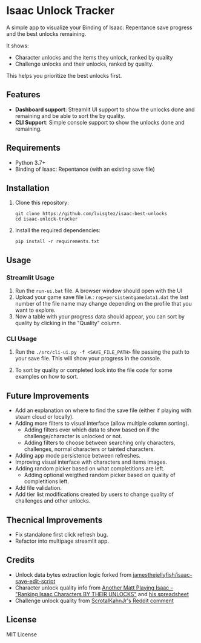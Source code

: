 # Isaac Unlock Tracker

A simple app to visualize your Binding of Isaac: Repentance save progress and the best unlocks remaining.

It shows:
- Character unlocks and the items they unlock, ranked by quality
- Challenge unlocks and their unlocks, ranked by quality.

This helps you prioritize the best unlocks first.

## Features

- **Dashboard support**: Streamlit UI support to show the unlocks done and remaining and be able to sort the by quality.
- **CLI Support**: Simple console support to show the unlocks done and remaining.

## Requirements

- Python 3.7+
- Binding of Isaac: Repentance (with an existing save file)

## Installation

1. Clone this repository:
   ```
   git clone https://github.com/luisgtez/isaac-best-unlocks
   cd isaac-unlock-tracker
   ```

2. Install the required dependencies:
   ```
   pip install -r requirements.txt
   ```

## Usage

### Streamlit Usage
1. Run the `run-ui.bat` file. A browser window should open with the UI
2. Upload your game save file i.e.: `rep+persistentgamedata1.dat` the last number of the file name may change depending on the profile that you want to explore.
3. Now a table with your progress data should appear, you can sort by quality by clicking in the "Quality" column.

### CLI Usage
1. Run the `./src/cli-ui.py -f <SAVE_FILE_PATH>` file passing the path to your save file. This will show your progress in the console.

2. To sort by quality or completed look into the file code for some examples on how to sort.

## Future Improvements

- Add an explanation on where to find the save file (either if playing with steam cloud or locally).
- Adding more filters to visual interface (allow multiple column sorting).
   - Adding filters over which data to show based on if the challenge/character is unlocked or not.
   - Adding filters to choose between searching only characters, challenges, normal characters or tainted characters.
- Adding app mode persistence between refreshes.
- Improving visual interface with characters and items images.
- Adding random picker based on what completitions are left.
   - Adding optional weigthed random picker based on quality of completitions left.
- Add file validation.
- Add tier list modifications created by users to change quality of challenges and other unlocks.

## Thecnical Improvements

- Fix standalone first click refresh bug.
- Refactor into multipage streamlit app.


## Credits

- Unlock data bytes extraction logic forked from [jamesthejellyfish/isaac-save-edit-script](https://github.com/jamesthejellyfish/isaac-save-edit-script)
- Character unlock quality info from [Another Matt Playing Isaac – "Ranking Isaac Characters BY THEIR UNLOCKS"](https://www.youtube.com/watch?v=1I-RolW_WEc) and [his spreadsheet](https://docs.google.com/spreadsheets/d/1w-JBw7sffHek3eckmz3dMXk0cyN_mV8y52xbRv1b9yw/edit?usp=sharing)
- Challenge unlock quality from [ScrotalKahnJr's Reddit comment](https://www.reddit.com/r/bindingofisaac/comments/mvdh4z/comment/gvduchv/)


## License

MIT License